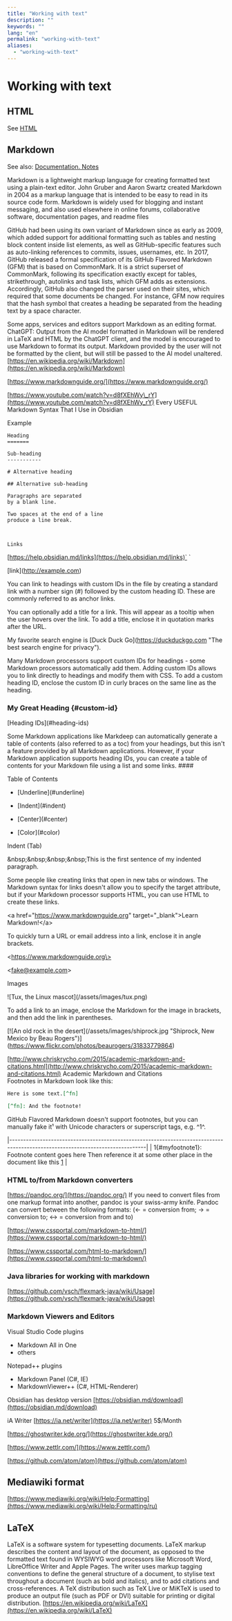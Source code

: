 ```yaml
---
title: "Working with text"
description: ""
keywords: ""
lang: "en"
permalink: "working-with-text"
aliases:
  - "working-with-text"
---
```


# Working with text

## HTML

See [HTML](web-html)

## Markdown

See also: [Documentation. Notes](documentation)

Markdown is a lightweight markup language for creating formatted text using a plain-text editor. John Gruber and Aaron Swartz created Markdown in 2004 as a markup language that is intended to be easy to read in its source code form. Markdown is widely used for blogging and instant messaging, and also used elsewhere in online forums, collaborative software, documentation pages, and readme files

GitHub had been using its own variant of Markdown since as early as 2009, which added support for additional formatting such as tables and nesting block content inside list elements, as well as GitHub-specific features such as auto-linking references to commits, issues, usernames, etc. In 2017, GitHub released a formal specification of its GitHub Flavored Markdown (GFM) that is based on CommonMark. It is a strict superset of CommonMark, following its specification exactly except for tables, strikethrough, autolinks and task lists, which GFM adds as extensions. Accordingly, GitHub also changed the parser used on their sites, which required that some documents be changed. For instance, GFM now requires that the hash symbol that creates a heading be separated from the heading text by a space character.

Some apps, services and editors support Markdown as an editing format. ChatGPT: Output from the AI model formatted in Markdown will be rendered in LaTeX and HTML by the ChatGPT client, and the model is encouraged to use Markdown to format its output. Markdown provided by the user will not be formatted by the client, but will still be passed to the AI model unaltered. [https://en.wikipedia.org/wiki/Markdown](https://en.wikipedia.org/wiki/Markdown)

[https://www.markdownguide.org/](https://www.markdownguide.org/)

[https://www.youtube.com/watch?v=d8fXEhWy\_rY](https://www.youtube.com/watch?v=d8fXEhWy_rY) Every USEFUL Markdown Syntax That I Use in Obsidian

Example

    Heading
    =======
    
    Sub-heading
    -----------
    
    # Alternative heading
    
    ## Alternative sub-heading
    
    Paragraphs are separated 
    by a blank line.
    
    Two spaces at the end of a line  
    produce a line break.

```
 
```

`Links `

[https://help.obsidian.md/links](https://help.obsidian.md/links)` `

\[link\](http://example.com)

You can link to headings with custom IDs in the file by creating a standard link with a number sign (#) followed by the custom heading ID. These are commonly referred to as anchor links.

You can optionally add a title for a link. This will appear as a tooltip when the user hovers over the link. To add a title, enclose it in quotation marks after the URL.

My favorite search engine is \[Duck Duck Go\](https://duckduckgo.com "The best search engine for privacy").

Many Markdown processors support custom IDs for headings - some Markdown processors automatically add them. Adding custom IDs allows you to link directly to headings and modify them with CSS. To add a custom heading ID, enclose the custom ID in curly braces on the same line as the heading.

### My Great Heading {\#custom-id}

\[Heading IDs\](#heading-ids)

Some Markdown applications like Markdeep can automatically generate a table of contents (also referred to as a toc) from your headings, but this isn't a feature provided by all Markdown applications. However, if your Markdown application supports heading IDs, you can create a table of contents for your Markdown file using a list and some links. ####

Table of Contents

- \[Underline\](#underline)

- \[Indent\](#indent)

- \[Center\](#center)

- \[Color\](#color)

Indent (Tab)

\&nbsp;\&nbsp;\&nbsp;\&nbsp;This is the first sentence of my indented paragraph.

Some people like creating links that open in new tabs or windows. The Markdown syntax for links doesn't allow you to specify the target attribute, but if your Markdown processor supports HTML, you can use HTML to create these links.

\<a href="https://www.markdownguide.org" target="\_blank"\>Learn Markdown!\</a\>

To quickly turn a URL or email address into a link, enclose it in angle brackets.

\<https://www.markdownguide.org\>

\<fake@example.com\>

Images

!\[Tux, the Linux mascot\](/assets/images/tux.png)

To add a link to an image, enclose the Markdown for the image in brackets, and then add the link in parentheses.

\[!\[An old rock in the desert\](/assets/images/shiprock.jpg "Shiprock, New Mexico by Beau Rogers")\](https://www.flickr.com/photos/beaurogers/31833779864)

[http://www.chriskrycho.com/2015/academic-markdown-and-citations.html](http://www.chriskrycho.com/2015/academic-markdown-and-citations.html) Academic Markdown and Citations  
Footnotes in Markdown look like this:

```markdown hljs
Here is some text.[^fn]

[^fn]: And the footnote!
```

GitHub Flavored Markdown doesn't support footnotes, but you can manually fake it¹ with Unicode characters or superscript tags, e.g. ^1^.

|-------------------------------------------------------------------------------------------------------------------------------|
| 1{#myfootnote1}: Footnote content goes here Then reference it at some other place in the document like this [1](#myfootnote1) |

### HTML to/from Markdown converters

[https://pandoc.org/](https://pandoc.org/) If you need to convert files from one markup format into another, pandoc is your swiss-army knife. Pandoc can convert between the following formats: (← = conversion from; → = conversion to; ↔︎ = conversion from and to)

[https://www.cssportal.com/markdown-to-html/](https://www.cssportal.com/markdown-to-html/)

[https://www.cssportal.com/html-to-markdown/](https://www.cssportal.com/html-to-markdown/)

### Java libraries for working with markdown

[https://github.com/vsch/flexmark-java/wiki/Usage](https://github.com/vsch/flexmark-java/wiki/Usage)

### Markdown Viewers and Editors

Visual Studio Code plugins

* Markdown All in One
* others

Notepad++ plugins

* Markdown Panel (C#, IE)
* MarkdownViewer++ (C#, HTML-Renderer)

Obsidian has desktop version [https://obsidian.md/download](https://obsidian.md/download)

iA Writer [https://ia.net/writer](https://ia.net/writer) 5$/Month

[https://ghostwriter.kde.org/](https://ghostwriter.kde.org/)

[https://www.zettlr.com/](https://www.zettlr.com/)

[https://github.com/atom/atom](https://github.com/atom/atom)

## Mediawiki format

[https://www.mediawiki.org/wiki/Help:Formatting](https://www.mediawiki.org/wiki/Help:Formatting/ru)

## LaTeX

LaTeX is a software system for typesetting documents. LaTeX markup describes the content and layout of the document, as opposed to the formatted text found in WYSIWYG word processors like Microsoft Word, LibreOffice Writer and Apple Pages. The writer uses markup tagging conventions to define the general structure of a document, to stylise text throughout a document (such as bold and italics), and to add citations and cross-references. A TeX distribution such as TeX Live or MiKTeX is used to produce an output file (such as PDF or DVI) suitable for printing or digital distribution. [https://en.wikipedia.org/wiki/LaTeX](https://en.wikipedia.org/wiki/LaTeX)
